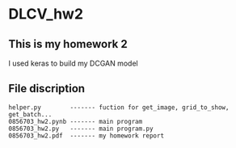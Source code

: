 # DLCV_hw2

## This is my homework 2
   I used keras to build my DCGAN model

## File discription
    helper.py        ------- fuction for get_image, grid_to_show, get_batch...
    0856703_hw2.pynb ------- main program
    0856703_hw2.py   ------- main program.py
    0856703_hw2.pdf  ------- my homework report
   

